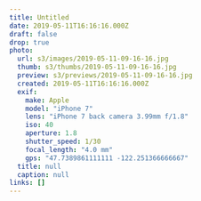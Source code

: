 ```yaml
---
title: Untitled
date: 2019-05-11T16:16:16.000Z
draft: false
drop: true
photo:
  url: s3/images/2019-05-11-09-16-16.jpg
  thumb: s3/thumbs/2019-05-11-09-16-16.jpg
  preview: s3/previews/2019-05-11-09-16-16.jpg
  created: 2019-05-11T16:16:16.000Z
  exif:
    make: Apple
    model: "iPhone 7"
    lens: "iPhone 7 back camera 3.99mm f/1.8"
    iso: 40
    aperture: 1.8
    shutter_speed: 1/30
    focal_length: "4.0 mm"
    gps: "47.7389861111111 -122.251366666667"
  title: null
  caption: null
links: []
---
```

